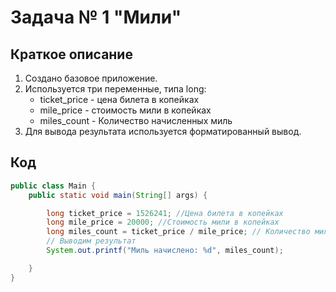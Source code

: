 # Задача № 1 "Мили"

## Краткое описание

1. Создано базовое приложение. 
2. Используется три переменные, типа long:
    * ticket_price - цена билета в копейках
    * mile_price - стоимость мили в копейках
    * miles_count - Количество начисленных миль
3. Для вывода результата используется форматированный вывод.

## Код

```java
public class Main {
    public static void main(String[] args) {

        long ticket_price = 1526241; //Цена билета в копейках
        long mile_price = 20000; //Стоимость мили в копейках
        long miles_count = ticket_price / mile_price; // Количество миль
        // Выводим результат
        System.out.printf("Миль начислено: %d", miles_count);

    }
}   
```
